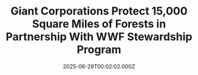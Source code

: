 ---
title: "Giant Corporations Protect 15,000 Square Miles of Forests in Partnership With WWF Stewardship Program"
date: 2025-06-29T00:02:02.000Z
category: Human Kindness
externalLink: "https://www.goodnewsnetwork.org/corporations-protect-15k-sq-mi-of-forests-in-partnership-with-wwf/"
image: ""
excerpt: "Four years ago, the World Wildlife Fund (WWF) launched their Forests Forward program, partnering with big businesses to reduce deforestation and improve woodland management. A new report shows that their 26 global partners are positively impacting 15,000-sq-mi of forest—roughly equivalent to the size of Switzerland (4 million hectares or 10 million acres). Forests Forward companies […] The post Giant Corporations…"
---
